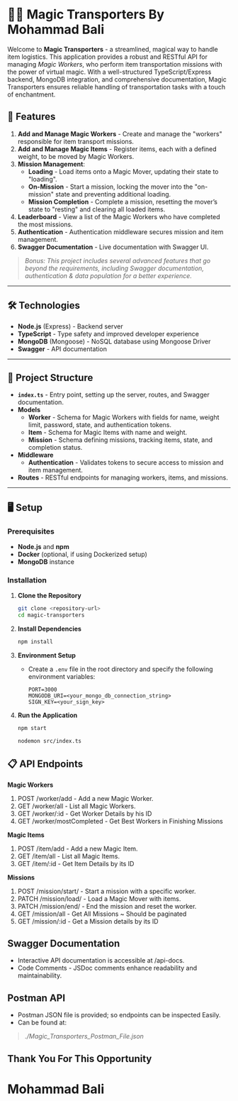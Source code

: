 # 🌠🌠 Magic Transporters By Mohammad Bali

Welcome to **Magic Transporters** - a streamlined, magical way to handle item logistics. This application provides a robust and RESTful API for managing *Magic Workers*, who perform item transportation missions with the power of virtual magic. With a well-structured TypeScript/Express backend, MongoDB integration, and comprehensive documentation, Magic Transporters ensures reliable handling of transportation tasks with a touch of enchantment.

## 🚀 Features

1. **Add and Manage Magic Workers** - Create and manage the "workers" responsible for item transport missions.
2. **Add and Manage Magic Items** - Register items, each with a defined weight, to be moved by Magic Workers.
3. **Mission Management**:
    - **Loading** - Load items onto a Magic Mover, updating their state to "loading".
    - **On-Mission** - Start a mission, locking the mover into the "on-mission" state and preventing additional loading.
    - **Mission Completion** - Complete a mission, resetting the mover’s state to "resting" and clearing all loaded items.
4. **Leaderboard** - View a list of the Magic Workers who have completed the most missions.
5. **Authentication** - Authentication middleware secures mission and item management.
6. **Swagger Documentation** - Live documentation with Swagger UI.

> *Bonus: This project includes several advanced features that go beyond the requirements, including Swagger documentation, authentication & data population for a better experience.*

---

## 🛠️ Technologies

- **Node.js** (Express) - Backend server
- **TypeScript** - Type safety and improved developer experience
- **MongoDB** (Mongoose) - NoSQL database using Mongoose Driver
- **Swagger** - API documentation

---

## 📂 Project Structure

- **`index.ts`** - Entry point, setting up the server, routes, and Swagger documentation.
- **Models**
    - **Worker** - Schema for Magic Workers with fields for name, weight limit, password, state, and authentication tokens.
    - **Item** - Schema for Magic Items with name and weight.
    - **Mission** - Schema defining missions, tracking items, state, and completion status.
- **Middleware**
    - **Authentication** - Validates tokens to secure access to mission and item management.
- **Routes** - RESTful endpoints for managing workers, items, and missions.

---

## 🖥️ Setup

### Prerequisites
- **Node.js** and **npm**
- **Docker** (optional, if using Dockerized setup)
- **MongoDB** instance

### Installation

1. **Clone the Repository**
    ```bash
    git clone <repository-url>
    cd magic-transporters
    ```

2. **Install Dependencies**
    ```bash
    npm install
    ```

3. **Environment Setup**
    - Create a `.env` file in the root directory and specify the following environment variables:
      ```plaintext
      PORT=3000
      MONGODB_URI=<your_mongo_db_connection_string>
      SIGN_KEY=<your_sign_key>
      ```

4. **Run the Application**
   ```bash
   npm start
   ```
   
   ```bash
   nodemon src/index.ts
   ```

## 📋 API Endpoints

**Magic Workers**

1. POST /worker/add - Add a new Magic Worker.
2. GET /worker/all - List all Magic Workers. 
3. GET /worker/:id - Get Worker Details by his ID
4. GET /worker/mostCompleted - Get Best Workers in Finishing Missions

**Magic Items**

1. POST /item/add - Add a new Magic Item.
2. GET /item/all - List all Magic Items.
3. GET /item/:id - Get Item Details by its ID

**Missions**

1. POST /mission/start/ - Start a mission with a specific worker.
2. PATCH /mission/load/ - Load a Magic Mover with items. 
3. PATCH /mission/end/ - End the mission and reset the worker.
4. GET /mission/all - Get All Missions ~ Should be paginated
5. GET /mission/:id - Get a Mission details by its ID

## Swagger Documentation
- Interactive API documentation is accessible at /api-docs.
- Code Comments - JSDoc comments enhance readability and maintainability.

## Postman API
- Postman JSON file is provided; so endpoints can be inspected Easily.
- Can be found at:
> *./Magic_Transporters_Postman_File.json*

## Thank You For This Opportunity
# Mohammad Bali

   
